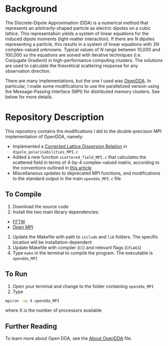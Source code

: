 # Background

The Discrete-Dipole Approximation (DDA) is a numerical method that represents an arbitrarily-shaped particle as electric dipoles on a cubic lattice. This representation yields a system of linear equations for the induced dipole moments (light-matter interaction). If there are $N$ dipoles representing a particle, this results in a system of linear equations with $3N$ complex-valued unknowns. Typical values of $N$ range between 10,000 and 100,000 so the equations are solved with iterative techniques (i.e. Conjugate Gradient) in high-performance computing clusters. The solutions are used to calculate the theoretical scattering response for any observation direction.

There are many implementations, but the one I used was [OpenDDA](https://github.com/drjmcdonald/OpenDDA). In particular, I made some modifications to use the parallelized version using the Message-Passing Interface (MPI) for distributed memory clusters. See below for more details.

# Repository Description

This repository contains the modifications I did to the double-precision MPI implementation of OpenDDA, namely:
- Implemented a [Corrected Lattice Dispersion Relation](https://doi.org/10.48550/arXiv.astro-ph/0403082) in `dipole_polarisabilities_MPI.c`
- Added a new function `scattered_field_MPI.c` that calculates the scattered field in terms of 4-by-4 complex-valued matrix, according to the conventions outlined in [this article](https://doi.org/10.1086/166795)
- Miscellaneous updates to deprecated MPI functions, and modifications to the standard output in the main `opendda_MPI.c` file

## To Compile

1. Download the source code
2. Install the two main library dependencies: 
- [FFTW](https://fftw.org/) 
- [Open MPI](https://www.open-mpi.org/)
2. Update the Makefile with path to `include` and `lib` folders. The specific location will be installation-dependent
3. Update Makefile with compiler (`CC`) and relevant flags (`CFLAGS`)
4. Type `make` in the terminal to compile the program. The executable is `opendda_MPI`

## To Run

1. Open your terminal and change to the folder containing `opendda_MPI`
2. Type
```bash
mpirun -np X opendda_MPI
```

where X is the number of processors available

## Further Reading
To learn more about Open DDA, see the [About OpenDDA](https://github.com/bcrodrigo/OpenDDA_MPI_modifications/blob/main/About%20OpenDDA.md) file.
